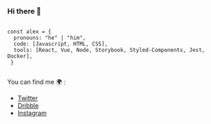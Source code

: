 ### Hi there 👋
```` JS

const alex = {
  pronouns: "he" | "him",
  code: [Javascript, HTML, CSS],
  tools: [React, Vue, Node, Storybook, Styled-Components, Jest, Docker],
 }
 
 ````
You can find me 🌍 : 
- [Twitter](https://twitter.com/xalexoxx)
- [Dribble](https://dribbble.com/alexOlalde)
- [Instagram](https://www.instagram.com/alexolaldephoto) 


<!--
**alexola/alexola** is a ✨ _special_ ✨ repository because its `README.md` (this file) appears on your GitHub profile.

Here are some ideas to get you started:

- 🔭 I’m currently working on ...
- 🌱 I’m currently learning ...
- 👯 I’m looking to collaborate on ...
- 🤔 I’m looking for help with ...
- 💬 Ask me about ...
- 📫 How to reach me: ...
- 😄 Pronouns: ...
- ⚡ Fun fact: ...
-->
